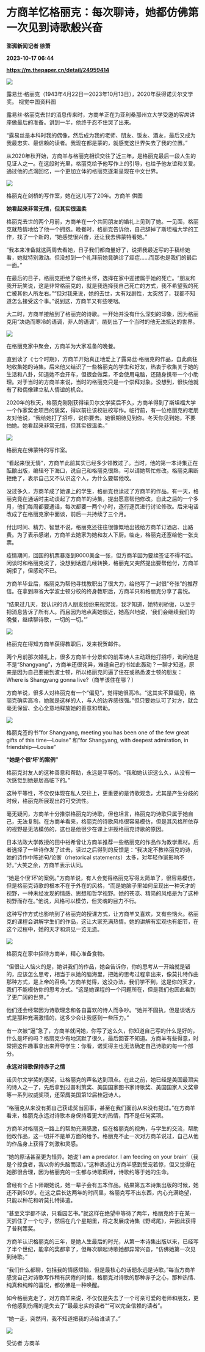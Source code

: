# 方商羊忆格丽克：每次聊诗，她都仿佛第一次见到诗歌般兴奋
**澎湃新闻记者 徐萧**

**2023-10-17 06:44**

**https://m.thepaper.cn/detail/24959414**

![](https://imagecloud.thepaper.cn/thepaper/image/274/442/159.jpg)

露易丝·格丽克（1943年4月22日—2023年10月13日），2020年获得诺贝尔文学奖。 视觉中国资料图

露易丝·格丽克去世的消息传来时，方商羊正在为亚利桑那州立大学受邀的客席讲座做最后的准备。讲到一半，他终于忍不住哭了出来。

“露易丝是本科时我的偶像，然后成为我的老师、朋友、饭友、酒友，最后又成为我最忠实、最信赖的读者。我现在都是蒙的，就感觉这世界失去了我的位置。”

从2020年秋开始，方商羊与格丽克相识交往了近三年，是格丽克最后一段人生的见证人之一。在这段时光里，格丽克给予他写作上的引导，也给予他友谊和关爱。通过他的点滴回忆，一个更加立体的格丽克逐渐呈现在中文世界。

![](https://imagecloud.thepaper.cn/thepaper/image/274/441/689.jpg)

格丽克在剑桥的写作室，她在这儿写了20年。方商羊 供图

**她看起来非常无情，但其实很温柔**

格丽克去世的两个月前，方商羊在一个共同朋友的婚礼上见到了她。一见面，格丽克就热情地给了他一个拥抱。晚餐时，格丽克告诉他，自己辞掉了斯坦福大学的工作，找了一个新的，“她感觉很兴奋，还让我去佛蒙特看她。”

“我本来准备就这两周去看她，日子我们都商量好了，说把我最近写的手稿给她看，她就特别激动。但没想到一个礼拜前她竟确诊了癌症……而那也是我们的最后一面。”

在最后的日子，格丽克拒绝了临终关怀，选择在家中迎接属于她的死亡。“朋友和我开玩笑说，这是非常格丽克的，就是我选择我自己死亡的方式，我不希望我的死亡被其他人所左右。”“但对我来说，她的去世，太有戏剧性，太突然了，我都不知道怎么接受这个事。”说到这，方商羊又有些哽咽。

大二时，方商羊接触到了格丽克的诗歌。一开始并没有什么深刻的印象，因为格丽克用“决绝而寒冷的语调，非人的语调”，凿刻出了一个当时的他无法抵达的世界。

![](https://imagecloud.thepaper.cn/thepaper/image/274/441/690.jpg)

在格丽克家中聚会，方商羊为大家准备的晚餐。

直到读了《七个时期》，方商羊开始真正地爱上了露易丝·格丽克的作品，自此疯狂地收集她的诗集。后来他又结识了一些格丽克的学生和好友，热衷于收集关于她的生活和八卦，知道她不会开车，但很会做菜，不会使用电脑，还随身携带一个小助理。对于当时的方商羊来说，当时的格丽克只是一个崇拜对象。没想到，很快他就有了和偶像建立私人情谊的机会。

2020年的秋天，格丽克刚刚获得诺贝尔文学奖后不久，方商羊得到了斯坦福大学一个作家奖金项目的褒奖，得以前往该校驻校写作。临行前，有一位格丽克的老朋友对他说，“我给她打了招呼，说你要去。她很期待见到你。冬天你见到她，不要怕她。她看起来非常无情，但其实很温柔。”

![](https://imagecloud.thepaper.cn/thepaper/image/274/441/687.jpg)

格丽克在佛蒙特的写作室。

“看起来很无情”，方商羊此前其实已经多少领教过了。当时，他的第一本诗集正在酝酿出版，编辑夸下海口，说自己和格丽克很熟，可以请她帮忙修改。格丽克果断拒绝了，表示自己又不认识这个人，为什么要帮他改。

没过多久，方商羊成了她课上的学生，格丽克也读过了方商羊的作品。有一天，格丽克竟在通话时主动谈起了方商羊的诗集，提出愿意帮他修改。自此之后的一个多月，他们每周都要通话，每次都要一两个小时，逐行逐页进行讨论修改。后来电话改成了在格丽克家中面谈，前后一共持续了三个月。

付出时间、精力、智慧不说，格丽克还往往很慷慨地出钱给方商羊订酒店、出路费。为了表示感谢，方商羊去她家为她和友人下厨。临走，格丽克还塞给他一张支票。

疫情期间，回国的机票暴涨到8000美金一张，但方商羊因为要续签证不得不回。闲谈时和格丽克说了，没想到话题几经转换，格丽克又突然提出要帮他付，方商羊婉拒了，但感动不已。

方商羊毕业后，格丽克为帮他寻找教职出了很大力，给他写了一封很“夸张”的推荐信。在拿到麻省大学波士顿分校的终身教职后，方商羊只和格丽克分享了喜悦。

“结果过几天，我认识的诗人朋友纷纷来祝贺我，我才知道，她特别骄傲，以至于把消息告诉了所有人。而且因为地点离她很近，她高兴地说，‘我们会继续我们的晚餐，继续聊诗歌，一切的一切。’”

![](https://imagecloud.thepaper.cn/thepaper/image/274/441/686.jpg)

格丽克在得知方商羊获得教职后，发来祝贺邮件。

两个月前那次婚礼上，很多方商羊十分景仰的前辈诗人主动跟他打招呼，询问他是不是“Shangyang”，方商羊还很诧异，难道自己的书如此轰动？一聊才知道，原来是因为自己要搬到波士顿，所以格丽克问遍了住在或熟悉波士顿的朋友：Where is Shangyang gonna live?（商羊该住在哪？）

方商羊说，很多人对格丽克有一个“偏见”，觉得她很高冷。“这其实不算偏见，格丽克确实高冷，她就是这样的人，与人的边界感很强。”但只要她认可了对方，就会毫无保留、全心全意地释放她的善意和帮助。

![](https://imagecloud.thepaper.cn/thepaper/image/274/441/685.jpg)

格丽克签的书“for Shangyang, meeting you has been one of the few great gifts of this time—Louise” 和“for Shangyang, with deepest admiration, in friendship—Louise”

**“她是个很‘坏’的案例”**

格丽克对友人的这种善意和帮助，永远是平等的。“我和她认识这么久，从没有一次感觉到她是居高临下的。”

这种平等性，不仅仅体现在私人交往上，更重要的是诗歌观念，尤其是产生分歧的时候，格丽克所展现出的可交流性。

毫无疑问，方商羊十分推崇格丽克的诗歌，但也坦言，格丽克的诗歌只属于她自己，无法复制。在方商羊看来，格丽克的诗歌风格很容易模仿，但是其风格所依存的视野是无法模仿的，这也是他很少在课上讲授格丽克诗歌的原因。

日本法政大学教授的田中裕希曾让方商羊推荐一些格丽克的作品作为教学素材。后者选择了一些诗作发了过去，读过之后得到的反馈是：“我决定不教格丽克的诗，她的诗作中陈述句/论断（rhetorical statements）太多，对年轻作家影响不好。”大笑之余，方商羊表示认同。

“她是个很‘坏’的案例。”方商羊说，有人会觉得格丽克写得太简单了，很容易模仿，但是格丽克诗歌的根本不在于外在的风格，“而是她脑子里如何呈现出一种天才的视野，一种未经发现的情感、思想和哲学视野。她的苍凉、精简的风格是为了这种视野而存在。”他说，风格可以模仿，但灵魂的目力不行。

这种写作方式也影响到了格丽克的授课方式，让方商羊又喜欢，又有些恼火。格丽克的课程会讲解学生们的作品，这让大家充满热情。她的讲解有宏观也有细节，在这个过程中，她的天才和洞见一览无遗。

![](https://imagecloud.thepaper.cn/thepaper/image/274/441/688.jpg)

格丽克在家中招待方商羊，精心准备食物。

“但很让人恼火的是，她讲我们的作品，她会告诉你，你的思考从一开始就是错的，应该怎么思考，相当于从她的脑海里，把她的思考过程拿出来，像莫扎特作曲那种方式，是上帝的召唤。”方商羊觉得，这没办法，我们学不到，这是你的天才，我们不能模仿你的思考方式。“这是她课程的一个问题所在，但是我们也因此看到了更广阔的世界。”

他们还会经常因为诗歌理念和各自喜欢的诗人而争吵。“她并不固执，但是谈话方式是那种充满激情的，这多少会让我感到一些压力。”

有一次被“逼”急了，方商羊就问她，你写了这么久，你知道自己写的什么是好的，什么是坏的吗？格丽克少有地沉默了很久，最后回答不知道。方商羊有些得意，时常把这件趣事拿出来开导学生：你看，诺奖得主也无法确定自己诗歌的每一个部分。

**永远对诗歌保持赤子之情**

诺贝尔文学奖的褒奖，让格丽克的声名达到顶点。在此之前，她已经是美国最顶尖的诗人之一了，先后拿到过普利策奖、美国国家图书家诗歌奖、美国国家人文奖章等一系列权威奖项，还荣膺美国第12届桂冠诗人。

“格丽克从来没有把自己获诺奖当回事，甚至在我们面前从来没有提过。”在方商羊看来，格丽克永远对诗歌本身保持着更大的热情，而不是任何奖项。

方商羊对格丽克一路上的帮助充满感激，但在格丽克的视角，与学生的交流，帮助他改作品，这一切并不是单方面的给予。格丽克不止一次对方商羊说过，自己从他的作品身上获得了刺激和灵感。

“她的原话甚至更为怪异。她说‘I am a predator. I am feeding on your brain’（我是个掠食者，我以你的头脑而活）。”这种表述让方商羊感到受宠若惊，但又觉得在她那很合理，因为格丽克的一生都与诗歌羁绊，诗歌约等于她的生命。

曾经有个占卜师跟她说，她一辈子会有五本作品。结果第五本诗集出版的时候，她还不到50岁。在这之后长达两年的时间里，格丽克写不出东西，内心充满绝望，只能以种花和听莫扎特排遣。

“甚至文学都不读，只看园艺书。”就这样在绝望中等待了两年，格丽克终于在某一天抓住了一个句子，然后在几个星期里，将之发展成诗集《野鸢尾》，并因此获得了普利策奖。

方商羊认识格丽克的三年，是她人生最后的时光，从第一本诗集出版以来，已经写了半个世纪，能拿的奖都拿了，但每次聊起诗歌她都异常兴奋，“仿佛她第一次见到诗歌。”

“我们什么都聊，包括我的情感烦恼，但是最核心的话题永远是诗歌。”每当方商羊感觉自己对诗歌写作稍有厌倦的时候，格丽克对诗歌的那种赤子之心，那种热情、纯真和纯粹的喜悦，都仿佛是一种唤醒。

如今格丽克走了，对方商羊来说，不仅仅是失去了一个可亲可爱的老师和朋友，更令他感到伤痛的是失去了“最最忠实的读者”“可以完全信赖的读者”。

“她一走，突然间，我不知道把我的诗给谁读了。”

![](https://imagecloud.thepaper.cn/thepaper/image/274/441/986.jpg)

受访者 方商羊